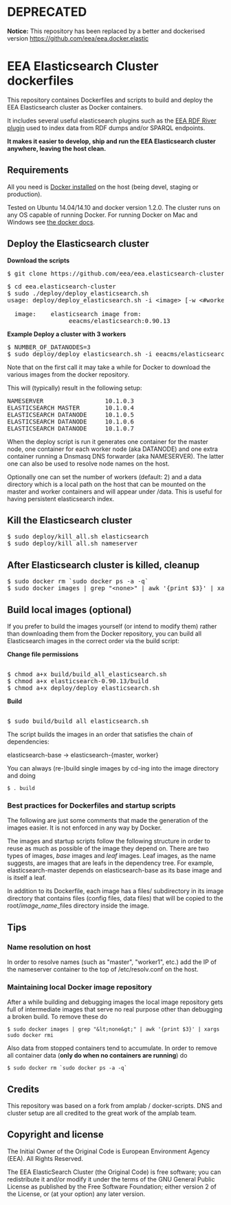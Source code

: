 DEPRECATED
==========

**Notice:** This repository has been replaced by a better and dockerised version https://github.com/eea/eea.docker.elastic

# EEA Elasticsearch Cluster dockerfiles

This repository containes Dockerfiles and scripts to build and deploy the 
EEA Elasticsearch cluster as Docker containers. 

It includes several useful elasticsearch plugins such as the 
[EEA RDF River plugin](https://github.com/eea/eea.elasticsearch.river.rdf) used to index 
data from RDF dumps and/or SPARQL endpoints.

__It makes it easier to develop, ship and run the EEA Elasticsearch cluster 
anywhere, leaving the host clean.__

## Requirements
All you need is [Docker installed](https://docs.docker.com/) on the host 
(being devel, staging or production).

Tested on Ubuntu 14.04/14.10 and docker version 1.2.0. The cluster runs on any OS 
capable of running Docker. For running Docker on Mac and Windows see [the docker docs](https://docs.docker.com).

## Deploy the Elasticsearch cluster

__Download the scripts__
<pre>
$ git clone https://github.com/eea/eea.elasticsearch-cluster.git
</pre>

<pre>
$ cd eea.elasticsearch-cluster
$ sudo ./deploy/deploy_elasticsearch.sh
usage: deploy/deploy_elasticsearch.sh -i &lt;image&gt; [-w &lt;#workers&gt;] [-v &lt;data_directory&gt;]

  image:    elasticsearch image from:
                 eeacms/elasticsearch:0.90.13
</pre>

__Example Deploy a cluster with 3 workers__
<pre>
$ NUMBER_OF_DATANODES=3
$ sudo deploy/deploy_elasticsearch.sh -i eeacms/elasticsearch:0.90.13 -w $NUMBER_OF_DATANODES
</pre>

Note that on the first call it may take a while for Docker to download the
various images from the docker repository.

This will (typically) result in the following setup:

<pre>
NAMESERVER                 10.1.0.3
ELASTICSEARCH MASTER       10.1.0.4
ELASTICSEARCH DATANODE     10.1.0.5
ELASTICSEARCH DATANODE     10.1.0.6
ELASTICSEARCH DATANODE     10.1.0.7
</pre>

When the deploy script is run it generates one container
for the master node, one container for each worker node (aka DATANODE) and one extra
container running a Dnsmasq DNS forwarder (aka NAMESERVER). The latter one can also be
used to resolve node names on the host.

Optionally one can set the number of workers (default: 2) and a data directory
which is a local path on the host that can be mounted on the master and
worker containers and will appear under /data. This is useful for having 
persistent elasticsearch index.


## Kill the Elasticsearch cluster

<pre>
$ sudo deploy/kill_all.sh elasticsearch
$ sudo deploy/kill_all.sh nameserver
</pre>

## After Elasticsearch cluster is killed, cleanup
<pre>
$ sudo docker rm `sudo docker ps -a -q`
$ sudo docker images | grep "&lt;none&gt;" | awk '{print $3}' | xargs sudo docker rmi
</pre>

## Build local images (optional)

If you prefer to build the images yourself (or intend to modify them) rather
than downloading them from the Docker repository, you can build
all Elasticsearch images in the correct order via the build script:

__Change file permissions__
<pre>    
$ chmod a+x build/build_all_elasticsearch.sh
$ chmod a+x elasticsearch-0.90.13/build
$ chmod a+x deploy/deploy_elasticsearch.sh
</pre>

__Build__
<pre>    
$ sudo build/build_all_elasticsearch.sh
</pre>

The script builds the images in an order that satisfies the chain of
dependencies:

elasticsearch-base -> elasticsearch-{master, worker}

You can always (re-)build single images by cd-ing into the image directory and doing

	$ . build

### Best practices for Dockerfiles and startup scripts

The following are just some comments that made the generation of the images easier. It
is not enforced in any way by Docker.

The images and startup scripts follow the following structure in order to reuse
as much as possible of the image they depend on. There are two types of images,
<em>base</em> images and <em>leaf</em> images. Leaf images, as the name suggests,
are images that are leafs in the dependency tree. For example, elasticsearch-master 
depends on elasticsearch-base as its base image and is itself a leaf.

In addition to its Dockerfile, each image has a files/
subdirectory in its image directory that contains files (config files, data files) 
that will be copied to the root/<em>image_name</em>_files directory inside the image.

## Tips

### Name resolution on host

In order to resolve names (such as "master", "worker1", etc.) add the IP
of the nameserver container to the top of /etc/resolv.conf on the host.

### Maintaining local Docker image repository

After a while building and debugging images the local image repository gets
full of intermediate images that serve no real purpose other than
debugging a broken build. To remove these do

	$ sudo docker images | grep "&lt;none&gt;" | awk '{print $3}' | xargs sudo docker rmi

Also data from stopped containers tend to accumulate. In order to remove all container 
data (__only do when no containers are running__) do

	$ sudo docker rm `sudo docker ps -a -q`

## Credits
This repository was based on a fork from amplab / docker-scripts.
DNS and cluster setup are all credited to the great work of the amplab team.

## Copyright and license
The Initial Owner of the Original Code is European Environment Agency (EEA). All Rights Reserved.

The EEA ElasticSearch Cluster (the Original Code) is free software; you can redistribute it and/or modify it under the terms of the GNU General Public License as published by the Free Software Foundation; either version 2 of the License, or (at your option) any later version.
